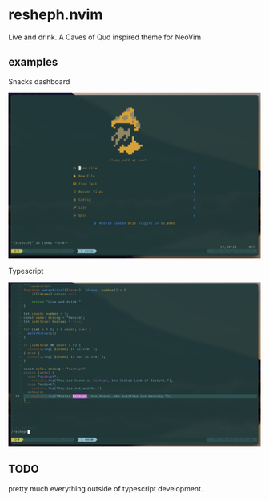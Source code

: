 # resheph.nvim
Live and drink. A Caves of Qud inspired theme for NeoVim

## examples

Snacks dashboard

![Snacks Dashboard](https://github.com/BrendanTimmons/resheph.nvim/blob/main/examples/snacks-dashboard.webp)

Typescript

![Typescript](https://github.com/BrendanTimmons/resheph.nvim/blob/main/examples/typescript.webp)

## TODO

pretty much everything outside of typescript development.
